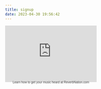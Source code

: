 ```yaml
---
title: signup
date: 2023-04-30 19:56:42
---
```


<div class="widget_iframe" style="display:inline-block;width:300px;height:185px;margin:0;padding:0;border:0;"><iframe class="widget_iframe" src="https://www.reverbnation.com/widget_code/html_widget/artist_8262619?widget_id=54&amp;posted_by=artist_8262619&pwc[design]=default&pwc[background_color]=%23333333&pwc[size]=custom" width="100%" height="100%" frameborder="0" scrolling="no" ></iframe><div class="footer_branding" style="margin-top:-5px;font-size:10px;font-family:Arial;"><center><a href="https://www.reverbnation.com/band-promotion/promoteit?utm_campaign=a_features_promote_it&utm_medium=widget&utm_source=HTML5_Fan_Collector&utm_content=widgetfooter_Learn how to get your music heard at ReverbNation.com" target="_blank" style="text-decoration:none;color:#444;">Learn how to get your music heard at ReverbNation.com</a></center></div></div>